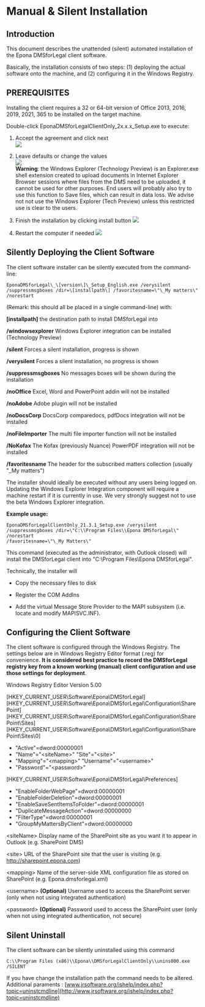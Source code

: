 # Manual & Silent Installation

## Introduction

This document describes the unattended (silent) automated installation
of the Epona DMSforLegal client software.

Basically, the installation consists of two steps: (1) deploying the
actual software onto the machine, and (2) configuring it in the
Windows Registry.

## PREREQUISITES

Installing the client requires a 32 or 64-bit version of Office 2013,
2016, 2019, 2021, 365 to be installed on the target machine.

Double-click EponaDMSforLegalClientOnly_2x.x.x_Setup.exe to
execute:

1. Accept the agreement and click next\
![](./assets/2022-12-12-16-36-08.png)
1. Leave defaults or change the values\
![](./assets/2022-12-12-16-43-49.png)
\
**Warning**: the Windows Explorer (Technology Preview) is an
Explorer.exe shell extension created to upload documents in Internet
Explorer Browser sessions where files from the DMS need to be
uploaded, it cannot be used for other purposes. End users will
probably also try to use this function to Save files, which can result
in data loss. We advise not not use the Windows Explorer (Tech
Preview) unless this restricted use is clear to the users.

1. Finish the installation by clicking install button
![](./assets/2022-12-12-16-46-03.png)

1. Restart the computer if needed
![](./assets/2022-12-12-16-47-58.png)

## Silently Deploying the Client Software

The client software installer can be silently executed from the
command-line:

```text
EponaDMSforLegal\_\[version\]\_Setup_English.exe /verysilent
/suppressmsgboxes /dir=\[installpath\] /favoritesname=\"\_My matters\" /norestart
```

(Remark: this should all be placed in a single command-line) with:

**[installpath]** the destination path to install DMSforLegal into

**/windowsexplorer** Windows Explorer integration can be installed (Technology Preview)

**/silent** Forces a silent installation, progress is shown

**/verysilent** Forces a silent installation, no progress is shown

**/suppressmsgboxes** No messages boxes will be shown during the installation

**/noOffice** Excel, Word and PowerPoint addin will not be installed

**/noAdobe** Adobe plugin will not be installed

**/noDocsCorp** DocsCorp comparedocs, pdfDocs integration will not be installed

**/noFileImporter** The multi file importer function will not be installed

**/NoKofax** The Kofax (previously Nuance) PowerPDF integration will not be installed

**/favoritesname** The header for the subscribed matters collection (usually "_My matters")

The installer should ideally be executed without any users being
logged on. Updating the Windows Explorer Integration component will
require a machine restart if it is currently in use. We very strongly
suggest not to use the beta Windows Explorer integration.

**Example usage:**

```text
EponaDMSforLegalClientOnly_21.3.1_Setup.exe /verysilent
/suppressmsgboxes /dir=\"C:\\Program Files\\Epona DMSforLegal\" /norestart
/favoritesname=\"\_My Matters\"
```

This command (executed as the administrator, with Outlook closed) will
install the DMSforLegal client into \"C:\\Program Files\\Epona
DMSforLegal\".

Technically, the installer will

- Copy the necessary files to disk

- Register the COM AddIns

- Add the virtual Message Store Provider to the MAPI subsystem (i.e. locate and modify MAPISVC.INF).

## Configuring the Client Software

The client software is configured through the Windows Registry. The
settings below are in Windows Registry Editor format (.reg) for
convenience. **It is considered best practice to record the
DMSforLegal registry key from a known working (manual) client
configuration and use those settings for deployment**.

Windows Registry Editor Version 5.00

[HKEY_CURRENT_USER\\Software\\Epona\\DMSforLegal\]
[HKEY_CURRENT_USER\\Software\\Epona\\DMSforLegal\\Configuration\\SharePoint\]
[HKEY_CURRENT_USER\\Software\\Epona\\DMSforLegal\\Configuration\\SharePoint\\Sites\]
[HKEY_CURRENT_USER\\Software\\Epona\\DMSforLegal\\Configuration\\SharePoint\\Sites\\0\]

- "Active"=dword:00000001
- "Name"="<siteName\>" "Site"="<site\>"
- "Mapping"="<mapping\>" "Username"="<username\>"
- "Password"="<password\>"

[HKEY_CURRENT_USER\\Software\\Epona\\DMSforLegal\\Preferences\]

- \"EnableFolderWebPage\"=dword:00000001
- \"EnableFolderDeletion\"=dword:00000001
- \"EnableSaveSentItemsToFolder\"=dword:00000001
- \"DuplicateMessageAction\"=dword:00000000
- \"FilterType\"=dword:00000001
- \"GroupMyMattersByClient\"=dword:00000000

\<siteName> Display name of the SharePoint site as you want it to appear in Outlook (e.g. SharePoint DMS)

\<site> URL of the SharePoint site that the user is visiting (e.g. <http://sharepoint.epona.com>)

\<mapping> Name of the server-side XML configuration file as stored on SharePoint (e.g. Epona.dmsforlegal.xml)

\<username> **(Optional)** Username used to access the SharePoint server (only when not using integrated authentication)

\<password> **(Optional)** Password used to access the SharePoint user (only when not using integrated authentication, not secure)

## Silent Uninstall

The client software can be silently uninstalled using this command

```text
C:\\Program Files (x86)\\Epona\\DMSforLegalClientOnly\\unins000.exe
/SILENT 
```

If you have change the installation path the command needs to
be altered.
Additional paraments :
[www.jrsoftware.org/ishelp/index.php?topic=uninstcmdline](http://www.jrsoftware.org/ishelp/index.php?topic=uninstcmdline)
